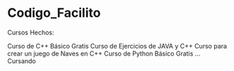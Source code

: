 # Codigo_Facilito

Cursos Hechos: 

Curso de C++ Básico Gratis
Curso de Ejercicios de JAVA y C++
Curso para crear un juego de Naves en C++
Curso de Python Básico Gratis ... Cursando
